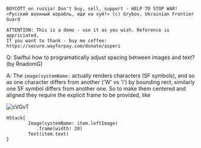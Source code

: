 ```
BOYCOTT on russia! Don't buy, sell, support - HELP TO STOP WAR!
«Русский военный корабль, иди на хуй!» (c) Grybov, Ukrainian Frontier Guard

ATTENTION: This is a demo - use it as you wish. Reference is appriciated.
If you want to thank - buy me coffee: https://secure.wayforpay.com/donate/asperi
```

Q: Swiftui how to programatically adjust spacing between images and text? (by RnadomG)

A: The `image(systemName:` actually renders characters (SF symbols), and so as one character differs from another ('W' vs 'i')
by bounding rect, similarly one SF symbol differs from another one. So to make them centered and aligned
they require the explicit frame to be provided, like

![cVGvT](https://user-images.githubusercontent.com/62171579/171901888-4d70e04f-3a1f-4afd-bc95-ca125db1e512.png)

```
HStack{
        Image(systemName: item.leftImage)
           .frame(width: 28)
        Text(item.text)
}
```
